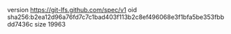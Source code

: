 version https://git-lfs.github.com/spec/v1
oid sha256:b2ea12d96a76fd7c7c1bad403f113b2c8ef496068e3f1bfa5be353fbbdd7436c
size 19963
